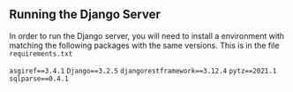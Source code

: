 ## Running the Django Server

In order to run the Django server, you will need to install a environment with matching the following packages with the same versions.
This is in the file ``requirements.txt``

``asgiref==3.4.1``
``Django==3.2.5``
``djangorestframework==3.12.4``
``pytz==2021.1``
``sqlparse==0.4.1``
